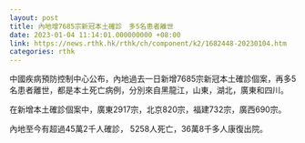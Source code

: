 ```yaml
---
layout: post
title: 內地增7685宗新冠本土確診　多5名患者離世
date: 2023-01-04 11:14:01.000000000 +08:00
link: https://news.rthk.hk/rthk/ch/component/k2/1682448-20230104.htm
categories: rthk
---
```


中國疾病預防控制中心公布，內地過去一日新增7685宗新冠本土確診個案，再多5名患者離世，都是本土死亡病例，分別來自黑龍江，山東，湖北，廣東和四川。

在新增本土確診個案中，廣東2917宗，北京820宗，福建732宗，廣西690宗。

內地至今有超過45萬2千人確診， 5258人死亡，36萬8千多人康復出院。
